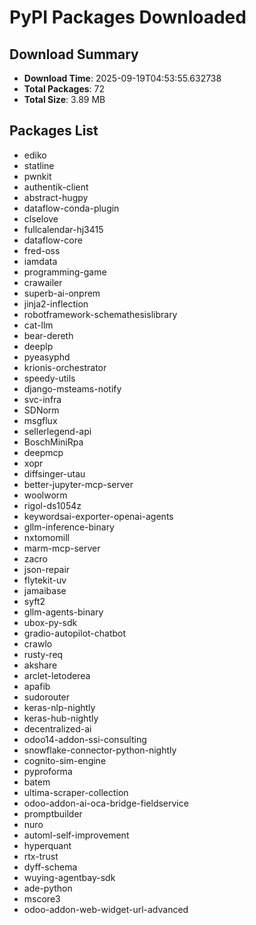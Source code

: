 # PyPI Packages Downloaded

## Download Summary
- **Download Time**: 2025-09-19T04:53:55.632738
- **Total Packages**: 72
- **Total Size**: 3.89 MB

## Packages List
- ediko
- statline
- pwnkit
- authentik-client
- abstract-hugpy
- dataflow-conda-plugin
- clselove
- fullcalendar-hj3415
- dataflow-core
- fred-oss
- iamdata
- programming-game
- crawailer
- superb-ai-onprem
- jinja2-inflection
- robotframework-schemathesislibrary
- cat-llm
- bear-dereth
- deeplp
- pyeasyphd
- krionis-orchestrator
- speedy-utils
- django-msteams-notify
- svc-infra
- SDNorm
- msgflux
- sellerlegend-api
- BoschMiniRpa
- deepmcp
- xopr
- diffsinger-utau
- better-jupyter-mcp-server
- woolworm
- rigol-ds1054z
- keywordsai-exporter-openai-agents
- gllm-inference-binary
- nxtomomill
- marm-mcp-server
- zacro
- json-repair
- flytekit-uv
- jamaibase
- syft2
- gllm-agents-binary
- ubox-py-sdk
- gradio-autopilot-chatbot
- crawlo
- rusty-req
- akshare
- arclet-letoderea
- apafib
- sudorouter
- keras-nlp-nightly
- keras-hub-nightly
- decentralized-ai
- odoo14-addon-ssi-consulting
- snowflake-connector-python-nightly
- cognito-sim-engine
- pyproforma
- batem
- ultima-scraper-collection
- odoo-addon-ai-oca-bridge-fieldservice
- promptbuilder
- nuro
- automl-self-improvement
- hyperquant
- rtx-trust
- dyff-schema
- wuying-agentbay-sdk
- ade-python
- mscore3
- odoo-addon-web-widget-url-advanced
